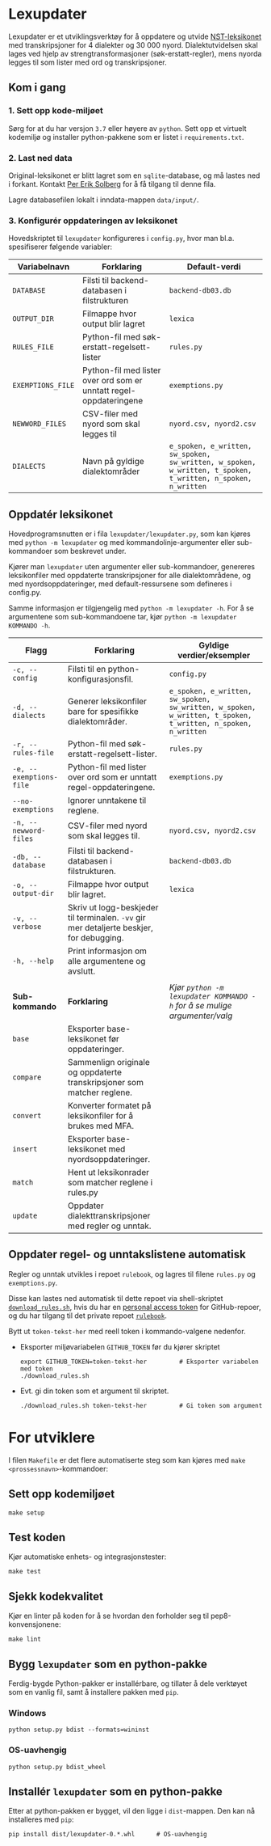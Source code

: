 # Lexupdater 

Lexupdater er et utviklingsverktøy for å oppdatere og utvide 
[NST-leksikonet](https://www.nb.no/sprakbanken/ressurskatalog/oai-nb-no-sbr-23/) 
med transkripsjoner for 4 dialekter og 30 000 nyord. 
Dialektutvidelsen skal lages ved hjelp av strengtransformasjoner 
(søk-erstatt-regler), mens nyorda legges til som lister med ord og
transkripsjoner.

## Kom i gang
### 1. Sett opp kode-miljøet
Sørg for at du har versjon `3.7` eller høyere av `python`.
Sett opp et virtuelt kodemiljø og installer python-pakkene som er listet i 
`requirements.txt`. 

### 2. Last ned data
Original-leksikonet er blitt lagret som en `sqlite`-database, 
og må lastes ned i forkant. 
Kontakt [Per Erik Solberg](https://github.com/peresolb) for å få tilgang 
til denne fila. 

Lagre databasefilen lokalt i inndata-mappen `data/input/`.

### 3. Konfigurér oppdateringen av leksikonet

Hovedskriptet til `lexupdater` konfigureres i `config.py`, 
hvor man bl.a. spesifiserer følgende variabler:

Variabelnavn | Forklaring | Default-verdi
---|---|---
`DATABASE`  | Filsti til backend-databasen i filstrukturen | `backend-db03.db`
`OUTPUT_DIR` | Filmappe hvor output blir lagret | `lexica`
`RULES_FILE` | Python-fil med søk-erstatt-regelsett-lister |  `rules.py`
`EXEMPTIONS_FILE` | Python-fil med lister over ord som er unntatt regel-oppdateringene | `exemptions.py`
`NEWWORD_FILES` | CSV-filer med nyord som skal legges til  |   `nyord.csv, nyord2.csv`
`DIALECTS` | Navn på gyldige dialektområder | `e_spoken, e_written, sw_spoken, sw_written, w_spoken, w_written, t_spoken, t_written, n_spoken, n_written`


## Oppdatér leksikonet
Hovedprogramsnutten er i fila `lexupdater/lexupdater.py`, som kan kjøres med 
`python -m lexupdater` og med kommandolinje-argumenter eller sub-kommandoer som 
beskrevet under. 

Kjører man `lexupdater` uten argumenter eller sub-kommandoer, 
genereres leksikonfiler med oppdaterte transkripsjoner for alle 
dialektområdene, og med nyordsoppdateringer, med default-ressursene som 
defineres i config.py.

Samme informasjon er tilgjengelig med `python -m lexupdater -h`.
For å se argumentene som sub-kommandoene tar, kjør `python -m lexupdater 
KOMMANDO -h`.

Flagg | Forklaring  | Gyldige verdier/eksempler
---   | --- | ---
`-c, --config` | Filsti til en python-konfigurasjonsfil. | `config.py`
`-d, --dialects`  | Generer leksikonfiler bare for spesifikke dialektområder.  | `e_spoken, e_written, sw_spoken, sw_written, w_spoken, w_written, t_spoken, t_written, n_spoken, n_written`
`-r, --rules-file` | Python-fil med søk-erstatt-regelsett-lister. | `rules.py`  
`-e, --exemptions-file` | Python-fil med lister over ord som er unntatt regel-oppdateringene. | `exemptions.py`
`--no-exemptions`  | Ignorer unntakene til reglene. |
`-n, --newword-files` | CSV-filer med nyord som skal legges til.  |   `nyord.csv, nyord2.csv`
`-db, --database` | Filsti til backend-databasen i filstrukturen. | `backend-db03.db` 
`-o, --output-dir` | Filmappe hvor output blir lagret. | `lexica`
`-v, --verbose`  | Skriv ut logg-beskjeder til terminalen. `-vv` gir mer detaljerte beskjer, for debugging. |
`-h, --help` | Print informasjon om alle argumentene og avslutt. |
||
__Sub-kommando__ | __Forklaring__ | _Kjør `python -m lexupdater KOMMANDO -h` for å se mulige argumenter/valg_
`base` | Eksporter base-leksikonet før oppdateringer. |  
`compare` | Sammenlign originale og oppdaterte transkripsjoner som matcher reglene.  |
`convert` | Konverter formatet på leksikonfiler for å brukes med MFA.  |  
`insert` | Eksporter base-leksikonet med nyordsoppdateringer. |
`match`  | Hent ut leksikonrader som matcher reglene i rules.py | 
`update` | Oppdater dialekttranskripsjoner med regler og unntak. | 


## Oppdater regel- og unntakslistene automatisk
Regler og unntak utvikles i repoet `rulebook`, og lagres til filene `rules.py` og `exemptions.py`. 

Disse kan lastes ned automatisk til dette repoet via 
shell-skriptet [`download_rules.sh`](download_rules.sh), hvis du har en 
[personal access token](https://docs.github.com/en/authentication/keeping-your-account-and-data-secure/creating-a-personal-access-token)
for GitHub-repoer,
og du har tilgang til det private repoet [`rulebook`](https://github.com/Ingerid/rulebook/tree/main).

Bytt ut `token-tekst-her` med reell token i kommando-valgene nedenfor. 

* Eksporter miljøvariabelen `GITHUB_TOKEN` før du kjører skriptet
    ```
    export GITHUB_TOKEN=token-tekst-her         # Eksporter variabelen med token
    ./download_rules.sh  
    ```

* Evt. gi din token som et argument til skriptet.
    ```
    ./download_rules.sh token-tekst-her         # Gi token som argument
    ```

# For utviklere

I filen  `Makefile` er det flere automatiserte steg som kan kjøres med 
`make <prossessnavn>`-kommandoer:   

## Sett opp kodemiljøet

```shell
make setup
```

## Test koden
Kjør automatiske enhets- og integrasjonstester: 
```shell
make test
```

## Sjekk kodekvalitet
Kjør en linter på koden for å se hvordan den forholder seg til 
pep8-konvensjonene: 
```shell
make lint
```

## Bygg `lexupdater` som en python-pakke
Ferdig-bygde Python-pakker er installérbare, og tillater å dele verktøyet 
som en vanlig fil, samt å installere pakken med `pip`. 

### Windows 
```shell
python setup.py bdist --formats=wininst
```

### OS-uavhengig
```shell
python setup.py bdist_wheel
```

## Installér `lexupdater` som en python-pakke 
Etter at python-pakken er bygget, vil den ligge i `dist`-mappen. Den kan nå 
installeres med `pip`: 

```shell
pip install dist/lexupdater-0.*.whl      # OS-uavhengig
```

